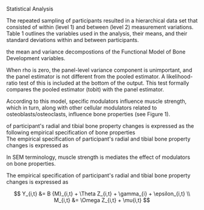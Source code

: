 Statistical Analysis 

The repeated sampling of participants resulted in a hierarchical data set that consisted of within (level 1) and between (level 2) measurement variations. Table 1 outlines the variables used in the analysis, their means, and their standard deviations within and between participants. 


the mean and variance decompostions of the Functional Model of Bone Development variables. 


When rho is zero, the panel-level variance component is unimportant, and the panel estimator is not different from the pooled estimator. A likelihood-ratio test of this is included at the bottom of the output. This test formally compares the pooled estimator (tobit) with the panel estimator.


According to this model, specific modulators influence muscle strength, which in turn, along with other cellular modulators related to osteoblasts/osteoclasts, influence bone properties (see Figure 1). 


of participant's radial and tibial bone property changes is expressed as
the following empirical specification of bone properties  
The empirical specification of participant's radial and tibial bone property changes is expressed as

In SEM terminology, muscle strength is mediates the effect of modulators on bone properties. 



The empirical specification of participant's radial and tibial bone property changes is expressed as

$$ 
Y_{i,t} &= B {M}_{i,t} + \Theta Z_{i,t} + \gamma_{i} + \epsilon_{i,t} \\
M_{i,t} &= \Omega Z_{i,t} + \mu{i,t} 
$$
